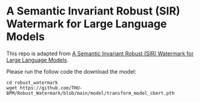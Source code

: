 # A Semantic Invariant Robust (SIR) Watermark for Large Language Models

This repo is adapted from [A Semantic Invariant Robust (SIR) Watermark for Large Language Models](https://github.com/THU-BPM/Robust_Watermark/).

Please run the follow code the download the model:
```shell
cd robust_watermark
wget https://github.com/THU-BPM/Robust_Watermark/blob/main/model/transform_model_cbert.pth
```
